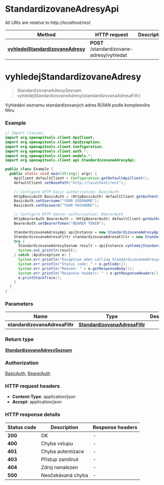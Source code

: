 # StandardizovaneAdresyApi

All URIs are relative to *http://localhost/rest*

| Method | HTTP request | Description |
|------------- | ------------- | -------------|
| [**vyhledejStandardizovaneAdresy**](StandardizovaneAdresyApi.md#vyhledejStandardizovaneAdresy) | **POST** /standardizovane-adresy/vyhledat |  |


<a name="vyhledejStandardizovaneAdresy"></a>
# **vyhledejStandardizovaneAdresy**
> StandardizovaneAdresySeznam vyhledejStandardizovaneAdresy(standardizovanaAdresaFiltr)



Vyhledání seznamu standardizovaných adres RÚIAN podle komplexního filtru

### Example
```java
// Import classes:
import org.openapitools.client.ApiClient;
import org.openapitools.client.ApiException;
import org.openapitools.client.Configuration;
import org.openapitools.client.auth.*;
import org.openapitools.client.models.*;
import org.openapitools.client.api.StandardizovaneAdresyApi;

public class Example {
  public static void main(String[] args) {
    ApiClient defaultClient = Configuration.getDefaultApiClient();
    defaultClient.setBasePath("http://localhost/rest");
    
    // Configure HTTP basic authorization: BasicAuth
    HttpBasicAuth BasicAuth = (HttpBasicAuth) defaultClient.getAuthentication("BasicAuth");
    BasicAuth.setUsername("YOUR USERNAME");
    BasicAuth.setPassword("YOUR PASSWORD");

    // Configure HTTP bearer authorization: BearerAuth
    HttpBearerAuth BearerAuth = (HttpBearerAuth) defaultClient.getAuthentication("BearerAuth");
    BearerAuth.setBearerToken("BEARER TOKEN");

    StandardizovaneAdresyApi apiInstance = new StandardizovaneAdresyApi(defaultClient);
    StandardizovanaAdresaFiltr standardizovanaAdresaFiltr = new StandardizovanaAdresaFiltr(); // StandardizovanaAdresaFiltr | 
    try {
      StandardizovaneAdresySeznam result = apiInstance.vyhledejStandardizovaneAdresy(standardizovanaAdresaFiltr);
      System.out.println(result);
    } catch (ApiException e) {
      System.err.println("Exception when calling StandardizovaneAdresyApi#vyhledejStandardizovaneAdresy");
      System.err.println("Status code: " + e.getCode());
      System.err.println("Reason: " + e.getResponseBody());
      System.err.println("Response headers: " + e.getResponseHeaders());
      e.printStackTrace();
    }
  }
}
```

### Parameters

| Name | Type | Description  | Notes |
|------------- | ------------- | ------------- | -------------|
| **standardizovanaAdresaFiltr** | [**StandardizovanaAdresaFiltr**](StandardizovanaAdresaFiltr.md)|  | [optional] |

### Return type

[**StandardizovaneAdresySeznam**](StandardizovaneAdresySeznam.md)

### Authorization

[BasicAuth](../README.md#BasicAuth), [BearerAuth](../README.md#BearerAuth)

### HTTP request headers

 - **Content-Type**: application/json
 - **Accept**: application/json

### HTTP response details
| Status code | Description | Response headers |
|-------------|-------------|------------------|
| **200** | OK |  -  |
| **400** | Chyba vstupu |  -  |
| **401** | Chyba autentizace |  -  |
| **403** | Přístup zamítnut |  -  |
| **404** | Zdroj nenalezen |  -  |
| **500** | Neočekávaná chyba |  -  |

